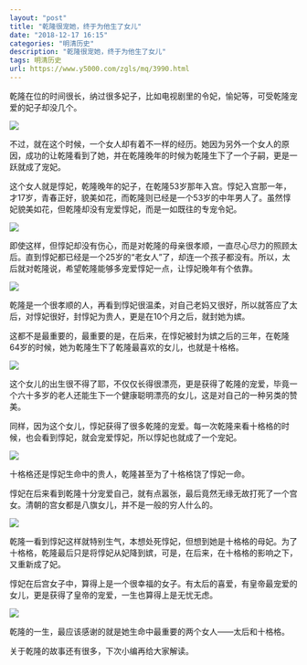 ```yaml
---
layout: "post"
title: "乾隆很宠她，终于为他生了女儿"
date: "2018-12-17 16:15"
categories: "明清历史"
description: "乾隆很宠她，终于为他生了女儿"
tags: 明清历史
url: https://www.y5000.com/zgls/mq/3990.html
---
```






乾隆在位的时间很长，纳过很多妃子，比如电视剧里的令妃，愉妃等，可受乾隆宠爱的妃子却没几个。

![](https://img.y5000.com/uploads/allimg/161027/8-16102G3403AB.jpg)

不过，就在这个时候，一个女人却有着不一样的经历。她因为另外一个女人的原因，成功的让乾隆看到了她，并在乾隆晚年的时候为乾隆生下了一个子嗣，更是一跃就成了宠妃。

这个女人就是惇妃，乾隆晚年的妃子，在乾隆53岁那年入宫。惇妃入宫那一年，才17岁，青春正好，貌美如花，而乾隆则已经是一个53岁的中年男人了。虽然惇妃貌美如花，但乾隆却没有宠爱惇妃，而是一如既往的专宠令妃。

![](https://img.y5000.com/uploads/allimg/161027/8-16102G340445H.jpg)

即使这样，但惇妃却没有伤心，而是对乾隆的母亲很孝顺，一直尽心尽力的照顾太后。直到惇妃都已经是一个25岁的“老女人”了，却连一个孩子都没有。所以，太后就对乾隆说，希望乾隆能够多宠爱惇妃一点，让惇妃晚年有个依靠。

![](https://img.y5000.com/uploads/allimg/161027/8-16102G34052929.jpg)

乾隆是一个很孝顺的人，再看到惇妃很温柔，对自己老妈又很好，所以就答应了太后，对惇妃很好，封惇妃为贵人，更是在10个月之后，就封她为嫔。

这都不是最重要的，最重要的是，在后来，在惇妃被封为嫔之后的三年，在乾隆64岁的时候，她为乾隆生下了乾隆最喜欢的女儿，也就是十格格。

![](https://img.y5000.com/uploads/allimg/161027/8-16102G341012T.jpg)

这个女儿的出生很不得了耶，不仅仅长得很漂亮，更是获得了乾隆的宠爱，毕竟一个六十多岁的老人还能生下一个健康聪明漂亮的女儿，这是对自己的一种另类的赞美。

同样，因为这个女儿，惇妃获得了很多乾隆的宠爱。每一次乾隆来看十格格的时候，也会看到惇妃，就会宠爱惇妃，所以惇妃也就成了一个宠妃。

![](https://img.y5000.com/uploads/allimg/161027/1342133602-0.jpg)

十格格还是惇妃生命中的贵人，乾隆甚至为了十格格饶了惇妃一命。

惇妃在后来看到乾隆十分宠爱自己，就有点嚣张，最后竟然无缘无故打死了一个宫女。清朝的宫女都是八旗女儿，并不是一般的穷人什么的。

![](https://img.y5000.com/uploads/allimg/161027/1342134E7-1.jpg)

乾隆一看到惇妃这样就特别生气，本想处死惇妃，但想到她是十格格的母妃。为了十格格，乾隆最后只是将惇妃从妃降到嫔，可是，在后来，在十格格的影响之下，又重新成了妃。

惇妃在后宫女子中，算得上是一个很幸福的女子。有太后的喜爱，有皇帝最宠爱的女儿，更是获得了皇帝的宠爱，一生也算得上是无忧无虑。

![](https://img.y5000.com/uploads/allimg/161027/1342136231-2.jpg)

乾隆的一生，最应该感谢的就是她生命中最重要的两个女人——太后和十格格。

关于乾隆的故事还有很多，下次小编再给大家解读。
